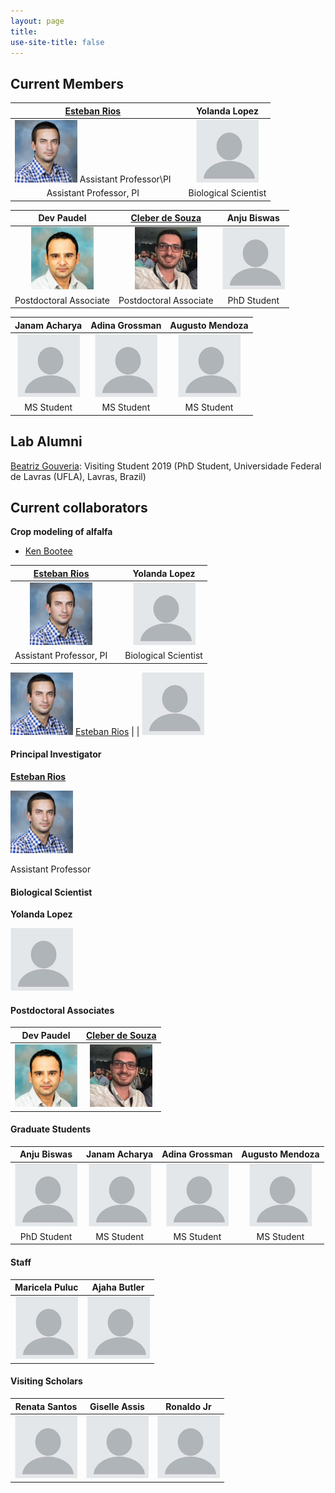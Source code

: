 ```yaml
---
layout: page
title:
use-site-title: false 
---
```



## Current Members

[Esteban Rios](https://foragebreeding.github.io/) |  | Yolanda Lopez
:--------------:|:------------:|:------------:
<img src="/member_images/esteban.jpg" width="100"> Assistant Professor\PI  | |  <img src="/member_images/blank.jpg" width="100">
Assistant Professor, PI | | Biological Scientist

Dev Paudel  | [Cleber de Souza](https://www.researchgate.net/profile/Cleber_Henrique_De_Souza) | Anju Biswas
:------------:|:------------:|:---------:
<img src="/member_images/dev.jpg" width="100"> | <img src="/member_images/cleber.jpg" width="100"> | <img src="/member_images/blank.jpg" width="100">
Postdoctoral Associate | Postdoctoral Associate | PhD Student

Janam Acharya  | Adina Grossman | Augusto Mendoza
:------------:|:------------:|:----------:
<img src="/member_images/blank.jpg" width="100"> | <img src="/member_images/blank.jpg" width="100"> | <img src="/member_images/blank.jpg" width="100">
MS Student | MS Student | MS Student 


## Lab Alumni

[Beatriz Gouveria](https://www.researchgate.net/profile/Beatriz_Gouveia3): Visiting Student 2019 (PhD Student, Universidade Federal de Lavras (UFLA), Lavras, Brazil)


## Current collaborators

**Crop modeling of alfalfa**

* [Ken Bootee](http://ufrfprofessors.feed.research.ufl.edu/ufrf_professors/boote-kenneth-j/)

[Esteban Rios](https://foragebreeding.github.io/)             |  | Yolanda Lopez
:--------------:|:------------:|:-----------:
<img src="/member_images/esteban.jpg" width="100">  | |  <img src="/member_images/blank.jpg" width="100">
Assistant Professor, PI | | Biological Scientist

<img src="/member_images/esteban.jpg" width="100"> [Esteban Rios](https://foragebreeding.github.io/)   | |  <img src="/member_images/blank.jpg" width="100">



#### Principal Investigator

__[Esteban Rios](https://foragebreeding.github.io/)__

<img src="/member_images/esteban.jpg" width="100"> 

Assistant Professor

#### Biological Scientist

**Yolanda Lopez**

<img src="/member_images/blank.jpg" width="100">

#### Postdoctoral Associates

Dev Paudel  | [Cleber de Souza](https://www.researchgate.net/profile/Cleber_Henrique_De_Souza) |
:------------:|:------------:
<img src="/member_images/dev.jpg" width="100"> | <img src="/member_images/cleber.jpg" width="100"> |

#### Graduate Students

Anju Biswas | Janam Acharya  | Adina Grossman | Augusto Mendoza
:----------:|:------------:|:------------:|:----------:
<img src="/member_images/blank.jpg" width="100"> | <img src="/member_images/blank.jpg" width="100"> | <img src="/member_images/blank.jpg" width="100"> | <img src="/member_images/blank.jpg" width="100">
PhD Student | MS Student | MS Student | MS Student 

#### Staff

Maricela Puluc | Ajaha Butler | 
:----------:|:------------:|
<img src="/member_images/blank.jpg" width="100"> | <img src="/member_images/blank.jpg" width="100"> |

#### Visiting Scholars

Renata Santos | Giselle Assis  | Ronaldo Jr | 
:----------:|:------------:|:------------:|
<img src="/member_images/blank.jpg" width="100"> | <img src="/member_images/blank.jpg" width="100"> | <img src="/member_images/blank.jpg" width="100">|
